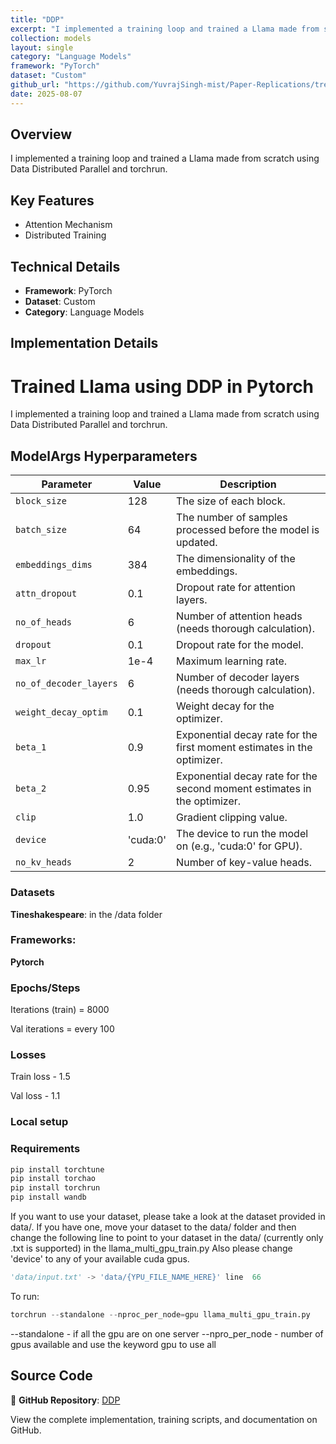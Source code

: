 ```yaml
---
title: "DDP"
excerpt: "I implemented a training loop and trained a Llama made from scratch using Data Distributed Parallel and torchrun."
collection: models
layout: single
category: "Language Models"
framework: "PyTorch"
dataset: "Custom"
github_url: "https://github.com/YuvrajSingh-mist/Paper-Replications/tree/master/DDP"
date: 2025-08-07
---
```


## Overview
I implemented a training loop and trained a Llama made from scratch using Data Distributed Parallel and torchrun.

## Key Features
- Attention Mechanism
- Distributed Training

## Technical Details
- **Framework**: PyTorch
- **Dataset**: Custom
- **Category**: Language Models

## Implementation Details

# Trained Llama using DDP in Pytorch

I implemented a training loop and trained a Llama made from scratch using Data Distributed Parallel and torchrun.

##  ModelArgs Hyperparameters

| Parameter              | Value         | Description                                                                 |
|------------------------|---------------|-----------------------------------------------------------------------------|
| `block_size`           | 128           | The size of each block.                                                     |
| `batch_size`           | 64            | The number of samples processed before the model is updated.                |
| `embeddings_dims`      | 384           | The dimensionality of the embeddings.                                       |
| `attn_dropout`         | 0.1           | Dropout rate for attention layers.                                          |
| `no_of_heads`          | 6             | Number of attention heads (needs thorough calculation).                     |
| `dropout`              | 0.1           | Dropout rate for the model.                                                 |
| `max_lr`               | 1e-4          | Maximum learning rate.                                                      |
| `no_of_decoder_layers` | 6             | Number of decoder layers (needs thorough calculation).                      |
| `weight_decay_optim`   | 0.1           | Weight decay for the optimizer.                                             |
| `beta_1`               | 0.9           | Exponential decay rate for the first moment estimates in the optimizer.     |
| `beta_2`               | 0.95          | Exponential decay rate for the second moment estimates in the optimizer.    |
| `clip`                 | 1.0           | Gradient clipping value.                                                    |
| `device`               | 'cuda:0'      | The device to run the model on (e.g., 'cuda:0' for GPU).                    |
| `no_kv_heads`          | 2             | Number of key-value heads.                                                 

### Datasets

**Tineshakespeare**: in the /data folder

### Frameworks:
**Pytorch**

### Epochs/Steps
Iterations (train) = 8000

Val iterations = every 100

### Losses
Train loss - 1.5

Val loss - 1.1

### Local setup

### Requirements

```python
pip install torchtune
pip install torchao
pip install torchrun
pip install wandb

```

If you want to use your dataset, please take a look at the dataset provided in data/.
If you have one, move your dataset to the data/ folder and then change the following line to point to your dataset in the data/ (currently only .txt is supported) in the llama_multi_gpu_train.py
Also please change 'device' to any of your available cuda gpus.

```python
'data/input.txt' -> 'data/{YPU_FILE_NAME_HERE}' line  66

```
To run:

```python
torchrun --standalone --nproc_per_node=gpu llama_multi_gpu_train.py
```
--standalone - if all the gpu are on one server
--npro_per_node - number of gpus available and use the keyword gpu to use all

## Source Code
📁 **GitHub Repository**: [DDP](https://github.com/YuvrajSingh-mist/Paper-Replications/tree/master/DDP)

View the complete implementation, training scripts, and documentation on GitHub.
